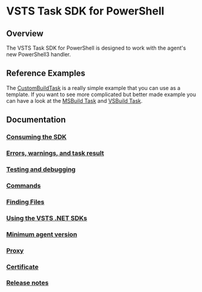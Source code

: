 # VSTS Task SDK for PowerShell

## Overview
The VSTS Task SDK for PowerShell is designed to work with the agent's new PowerShell3 handler. 

## Reference Examples

The [CustomBuildTask](https://github.com/Angr1st/CustomBuildTask) is a really simple example that you can use as a template.
If you want to see more complicated but better made example you can have a look at the [MSBuild Task](https://github.com/Microsoft/vsts-tasks/blob/master/Tasks/MSBuildV1/MSBuild.ps1) and [VSBuild Task](https://github.com/Microsoft/vsts-tasks/blob/master/Tasks/VSBuildV1/VSBuild.ps1).

## Documentation

### [Consuming the SDK](Consuming.md)
### [Errors, warnings, and task result](ErrorsWarningsAndTaskResult.md)
### [Testing and debugging](TestingAndDebugging.md)
### [Commands](Commands.md)
### [Finding Files](FindingFiles.md)
### [Using the VSTS .NET SDKs](UsingOM.md)
### [Minimum agent version](../../node/docs/minagent.md)
### [Proxy](../../node/docs/proxy.md)
### [Certificate](../../node/docs/cert.md)
### [Release notes](ReleaseNotes.md)
